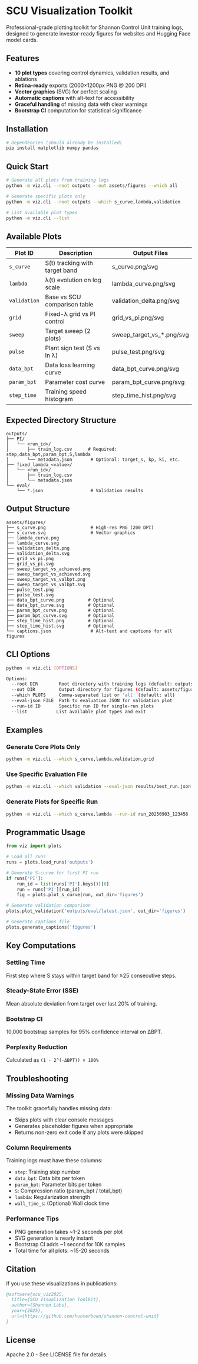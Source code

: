# SCU Visualization Toolkit

Professional-grade plotting toolkit for Shannon Control Unit training logs, designed to generate investor-ready figures for websites and Hugging Face model cards.

## Features

- **10 plot types** covering control dynamics, validation results, and ablations
- **Retina-ready** exports (2000×1200px PNG @ 200 DPI)
- **Vector graphics** (SVG) for perfect scaling
- **Automatic captions** with alt-text for accessibility
- **Graceful handling** of missing data with clear warnings
- **Bootstrap CI** computation for statistical significance

## Installation

```bash
# Dependencies (should already be installed)
pip install matplotlib numpy pandas
```

## Quick Start

```bash
# Generate all plots from training logs
python -m viz.cli --root outputs --out assets/figures --which all

# Generate specific plots only
python -m viz.cli --root outputs --which s_curve,lambda,validation

# List available plot types
python -m viz.cli --list
```

## Available Plots

| Plot ID | Description | Output Files |
|---------|-------------|--------------|
| `s_curve` | S(t) tracking with target band | s_curve.png/svg |
| `lambda` | λ(t) evolution on log scale | lambda_curve.png/svg |
| `validation` | Base vs SCU comparison table | validation_delta.png/svg |
| `grid` | Fixed-λ grid vs PI control | grid_vs_pi.png/svg |
| `sweep` | Target sweep (2 plots) | sweep_target_vs_*.png/svg |
| `pulse` | Plant sign test (S vs ln λ) | pulse_test.png/svg |
| `data_bpt` | Data loss learning curve | data_bpt_curve.png/svg |
| `param_bpt` | Parameter cost curve | param_bpt_curve.png/svg |
| `step_time` | Training speed histogram | step_time_hist.png/svg |

## Expected Directory Structure

```
outputs/
├── PI/
│   └── <run_id>/
│       ├── train_log.csv      # Required: step,data_bpt,param_bpt,S,lambda
│       └── metadata.json       # Optional: target_s, kp, ki, etc.
├── fixed_lambda_<value>/
│   └── <run_id>/
│       ├── train_log.csv
│       └── metadata.json
└── eval/
    └── *.json                  # Validation results
```

## Output Structure

```
assets/figures/
├── s_curve.png                 # High-res PNG (200 DPI)
├── s_curve.svg                 # Vector graphics
├── lambda_curve.png
├── lambda_curve.svg
├── validation_delta.png
├── validation_delta.svg
├── grid_vs_pi.png
├── grid_vs_pi.svg
├── sweep_target_vs_achieved.png
├── sweep_target_vs_achieved.svg
├── sweep_target_vs_valbpt.png
├── sweep_target_vs_valbpt.svg
├── pulse_test.png
├── pulse_test.svg
├── data_bpt_curve.png         # Optional
├── data_bpt_curve.svg         # Optional
├── param_bpt_curve.png        # Optional
├── param_bpt_curve.svg        # Optional
├── step_time_hist.png         # Optional
├── step_time_hist.svg         # Optional
└── captions.json               # Alt-text and captions for all figures
```

## CLI Options

```bash
python -m viz.cli [OPTIONS]

Options:
  --root DIR        Root directory with training logs (default: outputs)
  --out DIR         Output directory for figures (default: assets/figures)
  --which PLOTS     Comma-separated list or 'all' (default: all)
  --eval-json FILE  Path to evaluation JSON for validation plot
  --run-id ID       Specific run ID for single-run plots
  --list           List available plot types and exit
```

## Examples

### Generate Core Plots Only
```bash
python -m viz.cli --which s_curve,lambda,validation,grid
```

### Use Specific Evaluation File
```bash
python -m viz.cli --which validation --eval-json results/best_run.json
```

### Generate Plots for Specific Run
```bash
python -m viz.cli --which s_curve,lambda --run-id run_20250903_123456
```

## Programmatic Usage

```python
from viz import plots

# Load all runs
runs = plots.load_runs('outputs')

# Generate S-curve for first PI run
if runs['PI']:
    run_id = list(runs['PI'].keys())[0]
    run = runs['PI'][run_id]
    fig = plots.plot_s_curve(run, out_dir='figures')

# Generate validation comparison
plots.plot_validation('outputs/eval/latest.json', out_dir='figures')

# Generate captions file
plots.generate_captions('figures')
```

## Key Computations

### Settling Time
First step where S stays within target band for ≥25 consecutive steps.

### Steady-State Error (SSE)
Mean absolute deviation from target over last 20% of training.

### Bootstrap CI
10,000 bootstrap samples for 95% confidence interval on ΔBPT.

### Perplexity Reduction
Calculated as `(1 - 2^(-ΔBPT)) × 100%`

## Troubleshooting

### Missing Data Warnings
The toolkit gracefully handles missing data:
- Skips plots with clear console messages
- Generates placeholder figures when appropriate
- Returns non-zero exit code if any plots were skipped

### Column Requirements
Training logs must have these columns:
- `step`: Training step number
- `data_bpt`: Data bits per token
- `param_bpt`: Parameter bits per token  
- `S`: Compression ratio (param_bpt / total_bpt)
- `lambda`: Regularization strength
- `wall_time_s`: (Optional) Wall clock time

### Performance Tips
- PNG generation takes ~1-2 seconds per plot
- SVG generation is nearly instant
- Bootstrap CI adds ~1 second for 10K samples
- Total time for all plots: ~15-20 seconds

## Citation

If you use these visualizations in publications:

```bibtex
@software{scu_viz2025,
  title={SCU Visualization Toolkit},
  author={Shannon Labs},
  year={2025},
  url={https://github.com/hunterbown/shannon-control-unit}
}
```

## License

Apache 2.0 - See LICENSE file for details.
